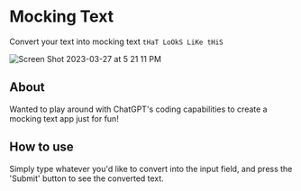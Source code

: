 # Mocking Text
Convert your text into mocking text `tHaT LoOkS LiKe tHiS`


![Screen Shot 2023-03-27 at 5 21 11 PM](https://user-images.githubusercontent.com/42309026/227857075-f6cff06f-e878-45f2-ad74-8896ea328e1d.png)

## About
Wanted to play around with ChatGPT's coding capabilities to create a mocking text app just for fun!

## How to use
Simply type whatever you'd like to convert into the input field, and press the 'Submit' button to see the converted text.
